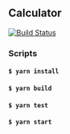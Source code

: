 Calculator
---

[![Build Status](https://app.bitrise.io/app/44077f9e5077b255/status.svg?token=aEljj168FcVl8Y3Xo6OGXg&branch=master)](https://app.bitrise.io/app/44077f9e5077b255)

### Scripts

#### `$ yarn install`

#### `$ yarn build`

#### `$ yarn test`

#### `$ yarn start`
